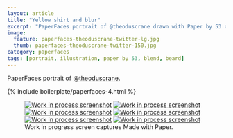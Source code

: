 ```yaml
---
layout: article
title: "Yellow shirt and blur"
excerpt: "PaperFaces portrait of @theoduscrane drawn with Paper by 53 on an iPad."
image: 
  feature: paperfaces-theoduscrane-twitter-lg.jpg
  thumb: paperfaces-theoduscrane-twitter-150.jpg
category: paperfaces
tags: [portrait, illustration, paper by 53, blend, beard]
---
```


PaperFaces portrait of [@theoduscrane](http://twitter.com/theoduscrane).

{% include boilerplate/paperfaces-4.html %}

<figure class="third">
	<a href="{{ site.url }}/images/paperfaces-theoduscrane-process-1-lg.jpg"><img src="{{ site.url }}/images/paperfaces-theoduscrane-process-1-600.jpg" alt="Work in process screenshot"></a>
	<a href="{{ site.url }}/images/paperfaces-theoduscrane-process-2-lg.jpg"><img src="{{ site.url }}/images/paperfaces-theoduscrane-process-2-600.jpg" alt="Work in process screenshot"></a>
	<a href="{{ site.url }}/images/paperfaces-theoduscrane-process-3-lg.jpg"><img src="{{ site.url }}/images/paperfaces-theoduscrane-process-3-600.jpg" alt="Work in process screenshot"></a>
	<a href="{{ site.url }}/images/paperfaces-theoduscrane-process-4-lg.jpg"><img src="{{ site.url }}/images/paperfaces-theoduscrane-process-4-600.jpg" alt="Work in process screenshot"></a>
	<a href="{{ site.url }}/images/paperfaces-theoduscrane-process-5-lg.jpg"><img src="{{ site.url }}/images/paperfaces-theoduscrane-process-5-600.jpg" alt="Work in process screenshot"></a>
	<a href="{{ site.url }}/images/paperfaces-theoduscrane-process-6-lg.jpg"><img src="{{ site.url }}/images/paperfaces-theoduscrane-process-6-600.jpg" alt="Work in process screenshot"></a>
	<figcaption>Work in progress screen captures Made with Paper.</figcaption>
</figure>